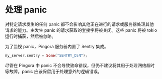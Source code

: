 # 处理 panic

对特定请求发生的任何 panic 都不会影响其他正在进行的请求或服务器处理其他请求的能力。由发生 panic 的请求获取的套接字将被关闭。这些 panic 将被 tokio 运行时捕获，然后被忽略。

为了监视 panic，Pingora 服务器内置了 Sentry 集成。

```Rust
my_server.sentry = Some("SENTRY_DSN");
```

尽管在 Pingora 中 panic 不会导致致命错误，但仍不建议将其用于处理网络超时等故障。panic 应该保留用于处理意外的逻辑错误。
